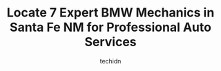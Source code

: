 ---
layout: ampstory
image: https://images.unsplash.com/photo-1619844175348-a10c44e6f66a?ixlib=rb-4.0.3&ixid=MnwxMjA3fDB8MHxwaG90by1wYWdlfHx8fGVufDB8fHx8&auto=format&fit=crop&w=640&h=853&q=80
author: techidn
featured: false
description: Entrust your vehicle to the 7 best BMW Mechanic in Santa Fe NM, USA and experience the difference they can make. With their extensive knowledge, state-of-the-art facilities, and commitment t
title: Locate 7 Expert BMW Mechanics in Santa Fe NM for Professional Auto Services
cover:
   title: Locate 7 Expert BMW Mechanics in Santa Fe NM for Professional Auto Services
   subtitle: Rickpate
   background: https://images.unsplash.com/photo-1619844175348-a10c44e6f66a?ixlib=rb-4.0.3&ixid=MnwxMjA3fDB8MHxwaG90by1wYWdlfHx8fGVufDB8fHx8&auto=format&fit=crop&w=640&h=853&q=80

pages: 
 - layout: thirds
   top: <h1>#1 FAST-FOREIGN Auto Services Techs</h1>
   bottom: "<p>My husband and I are leaving FAST happy customers today. We are moving cross-country from Kansas to California and stopped in Santa Fe for a couple of nights. Yesterday, </p>"
   background: https://www.knot35.com/toplist/wp-content/uploads/2023/06/best-bmw-mechanic-1-in-santa-fe-nm-1685832159.jpeg
   backgroundblur: true
 - layout: thirds
   top: <h1>#2 Master Tech Auto Repair</h1>
   bottom: "<p>1221 Calle de Comercio, Santa Fe, NM 87507, United States</p>"
   background: https://www.knot35.com/toplist/wp-content/uploads/2023/06/best-bmw-mechanic-2-in-santa-fe-nm-1685832160.jpeg
   cta:
      link: https://www.knot35.com/toplist/locate-7-expert-bmw-mechanics-in-santa-fe-nm-for-professional-auto-services/
      text: Locate 7 Expert BMW Mechanics in Santa Fe NM for Professional Auto Services
 - layout: thirds
   top: <h1>#3 Ians Garage</h1>
   bottom: "<p>7501 Gooney Bird Way, Santa Fe, NM 87507, United States</p>"
   background: https://www.knot35.com/toplist/wp-content/uploads/2023/06/best-bmw-mechanic-3-in-santa-fe-nm-1685832160.jpeg
   cta:
      link: https://www.knot35.com/toplist/locate-7-expert-bmw-mechanics-in-santa-fe-nm-for-professional-auto-services/
      text: Locate 7 Expert BMW Mechanics in Santa Fe NM for Professional Auto Services
 - layout: thirds
   top: <h1>#4 Mozarts Garage</h1>
   bottom: "<p>2890 Trades West Rd # 1, Santa Fe, NM 87507, United States</p>"
   background: https://images.unsplash.com/photo-1549241520-425e3dfc01cb?ixlib=rb-4.0.3&ixid=MnwxMjA3fDB8MHxwaG90by1wYWdlfHx8fGVufDB8fHx8&auto=format&fit=crop&w=640&h=853&q=80
   cta:
      link: https://www.knot35.com/toplist/locate-7-expert-bmw-mechanics-in-santa-fe-nm-for-professional-auto-services/
      text: Locate 7 Expert BMW Mechanics in Santa Fe NM for Professional Auto Services
 - layout: thirds
   top: <h1>#5 Executive Automotive</h1>
   bottom: "<p>3215 Rufina St #2945, Santa Fe, NM 87507, United States</p>"
   background: https://images.unsplash.com/photo-1536745287225-21d689278fd1?ixlib=rb-4.0.3&ixid=MnwxMjA3fDB8MHxwaG90by1wYWdlfHx8fGVufDB8fHx8&auto=format&fit=crop&w=640&h=853&q=80
   cta:
      link: https://www.knot35.com/toplist/locate-7-expert-bmw-mechanics-in-santa-fe-nm-for-professional-auto-services/
      text: Locate 7 Expert BMW Mechanics in Santa Fe NM for Professional Auto Services
 - layout: thirds
   top: <h1>#6 Kurts Imported Auto Repair</h1>
   bottom: "<p>1314 Rufina Cir # 8, Santa Fe, NM 87507, United States</p>"
   background: https://images.unsplash.com/photo-1489694553447-4c9339da310d?ixlib=rb-4.0.3&ixid=MnwxMjA3fDB8MHxwaG90by1wYWdlfHx8fGVufDB8fHx8&auto=format&fit=crop&w=640&h=853&q=80
   cta:
      link: https://www.knot35.com/toplist/locate-7-expert-bmw-mechanics-in-santa-fe-nm-for-professional-auto-services/
      text: Locate 7 Expert BMW Mechanics in Santa Fe NM for Professional Auto Services
 - layout: thirds
   top: <h1>#7 Japanese Automotive Specialists Santa Fe</h1>
   bottom: "<p>1544 Center Dr # C, Santa Fe, NM 87507, United States</p>"
   background: https://images.unsplash.com/photo-1567095761054-7a02e69e5c43?ixlib=rb-4.0.3&ixid=MnwxMjA3fDB8MHxwaG90by1wYWdlfHx8fGVufDB8fHx8&auto=format&fit=crop&w=640&h=853&q=80
   cta:
      link: https://www.knot35.com/toplist/locate-7-expert-bmw-mechanics-in-santa-fe-nm-for-professional-auto-services/
      text: Locate 7 Expert BMW Mechanics in Santa Fe NM for Professional Auto Services
 - layout: thirds
   middle: Continue reading...
   background: https://images.unsplash.com/photo-1595364397663-fca4f075d796?ixlib=rb-4.0.3&ixid=MnwxMjA3fDB8MHxwaG90by1wYWdlfHx8fGVufDB8fHx8&auto=format&fit=crop&w=640&h=853&q=80
   cta:
      link: https://www.knot35.com/toplist/locate-7-expert-bmw-mechanics-in-santa-fe-nm-for-professional-auto-services/
      text: Locate 7 Expert BMW Mechanics in Santa Fe NM for Professional Auto Services
      
---